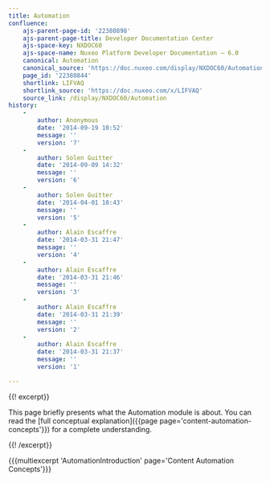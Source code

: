 ```yaml
---
title: Automation
confluence:
    ajs-parent-page-id: '22380898'
    ajs-parent-page-title: Developer Documentation Center
    ajs-space-key: NXDOC60
    ajs-space-name: Nuxeo Platform Developer Documentation — 6.0
    canonical: Automation
    canonical_source: 'https://doc.nuxeo.com/display/NXDOC60/Automation'
    page_id: '22380844'
    shortlink: LIFVAQ
    shortlink_source: 'https://doc.nuxeo.com/x/LIFVAQ'
    source_link: /display/NXDOC60/Automation
history:
    - 
        author: Anonymous
        date: '2014-09-19 10:52'
        message: ''
        version: '7'
    - 
        author: Solen Guitter
        date: '2014-09-09 14:32'
        message: ''
        version: '6'
    - 
        author: Solen Guitter
        date: '2014-04-01 10:43'
        message: ''
        version: '5'
    - 
        author: Alain Escaffre
        date: '2014-03-31 21:47'
        message: ''
        version: '4'
    - 
        author: Alain Escaffre
        date: '2014-03-31 21:46'
        message: ''
        version: '3'
    - 
        author: Alain Escaffre
        date: '2014-03-31 21:39'
        message: ''
        version: '2'
    - 
        author: Alain Escaffre
        date: '2014-03-31 21:37'
        message: ''
        version: '1'

---
```

{{! excerpt}}

This page briefly presents what the Automation module is about. You can read the [full conceptual explanation]({{page page='content-automation-concepts'}})&nbsp;for a complete understanding.

{{! /excerpt}}

{{{multiexcerpt 'AutomationIntroduction' page='Content Automation Concepts'}}}

&nbsp;